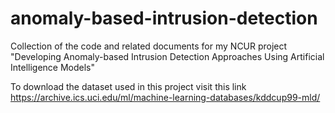 # anomaly-based-intrusion-detection
Collection of the code and related documents for my NCUR project "Developing Anomaly-based Intrusion Detection Approaches Using Artificial Intelligence Models"

To download the dataset used in this project visit this link https://archive.ics.uci.edu/ml/machine-learning-databases/kddcup99-mld/
